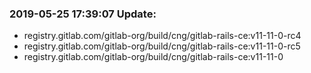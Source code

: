 ### 2019-05-25 17:39:07 Update:

- registry.gitlab.com/gitlab-org/build/cng/gitlab-rails-ce:v11-11-0-rc4
- registry.gitlab.com/gitlab-org/build/cng/gitlab-rails-ce:v11-11-0-rc5
- registry.gitlab.com/gitlab-org/build/cng/gitlab-rails-ce:v11-11-0
